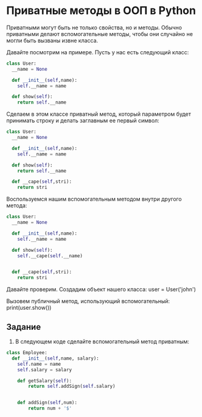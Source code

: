 # Приватные методы в ООП в Python

Приватными могут быть не только свойства, но и методы. Обычно приватными делают вспомогательные методы, чтобы они случайно не могли быть вызваны извне класса.

Давайте посмотрим на примере. Пусть у нас есть следующий класс:

```py
class User:
  __name = None

  def __init__(self,name):
    self.__name = name

  def show(self):
    return self.__name
```

Сделаем в этом классе приватный метод, который параметром будет принимать строку и делать заглавным ее первый символ:

```py
class User:
  __name = None

  def __init__(self,name):
    self.__name = name

  def show(self):
    return self.__name

  def __cape(self,stri):
    return stri
```

Воспользуемся нашим вспомогательным методом внутри другого метода:

```py
class User:
  __name = None

  def __init__(self,name):
    self.__name = name

  def show(self):
    self.__cape(self.__name)


  def __cape(self,stri):
    return stri
```

Давайте проверим. Создадим объект нашего класса:
user = User('john')

Вызовем публичный метод, использующий вспомогательный:
print(user.show())

## Задание

1. В следующем коде сделайте вспомогательный метод приватным:

```py
class Employee:
  def __init__(self,name, salary):
    self.name = name
    self.salary = salary

 	def getSalary(self):
		return self.addSign(self.salary)


	def addSign(self,num):
		return num + '$'
```
